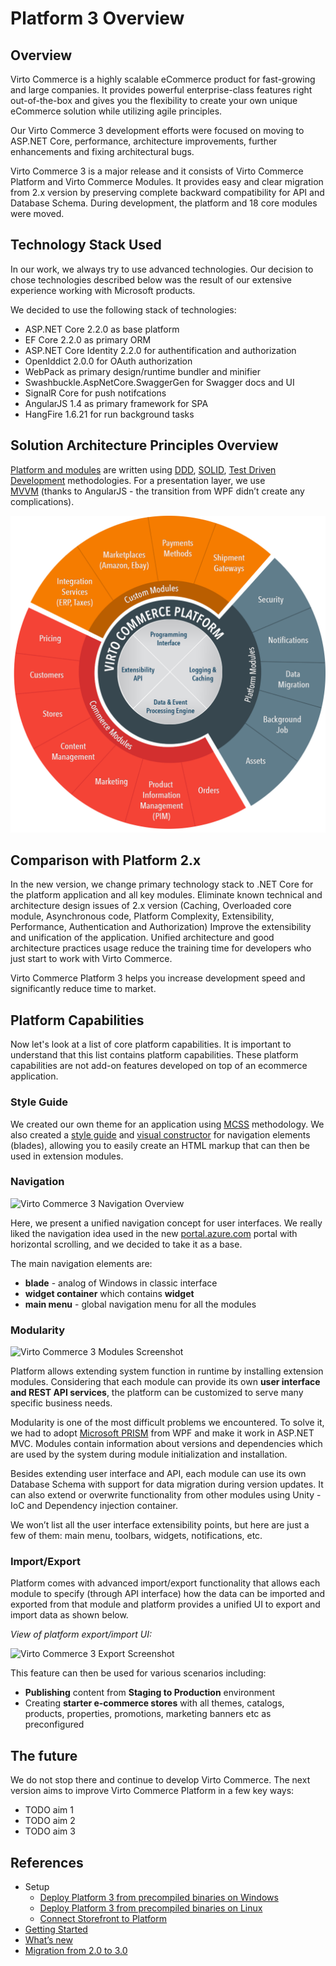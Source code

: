 # Platform 3 Overview

## Overview

Virto Commerce is a highly scalable eCommerce product for fast-growing and large companies. It provides powerful enterprise-class features right out-of-the-box and gives you the flexibility to create your own unique eCommerce solution while utilizing agile principles.

Our Virto Commerce 3 development efforts were focused on moving to ASP.NET Core, performance, architecture improvements, further enhancements and fixing architectural bugs.

Virto Commerce 3 is a major release and it consists of Virto Commerce Platform and Virto Commerce Modules. It provides easy and clear migration from 2.x version by preserving complete backward compatibility for API and Database Schema. During development, the platform and 18 core modules were moved.

## Technology Stack Used

In our work, we always try to use advanced technologies. Our decision to chose technologies described below was the result of our extensive experience working with Microsoft products.

We decided to use the following stack of technologies:

* ASP.NET Core 2.2.0 as base platform
* EF Core 2.2.0 as primary ORM
* ASP.NET Core Identity 2.2.0 for authentification and authorization
* OpenIddict 2.0.0 for OAuth authorization
* WebPack as primary design/runtime bundler and minifier
* Swashbuckle.AspNetCore.SwaggerGen for Swagger docs and UI
* SignalR Core for push notifcations
* AngularJS 1.4 as primary framework for SPA
* HangFire 1.6.21 for run background tasks

## Solution Architecture Principles Overview

<a class="crosslink" href="https://virtocommerce.com/glossary/what-is-b2b-ecommerce" target="_blank">Platform and modules</a> are written using <a href="https://en.wikipedia.org/wiki/Domain-driven_design" rel="nofollow">DDD</a>, <a href="https://en.wikipedia.org/wiki/SOLID_(object-oriented_design)" rel="nofollow">SOLID</a>, <a href="https://en.wikipedia.org/wiki/Test-driven_development" rel="nofollow">Test Driven Development</a> methodologies. For a presentation layer, we use <a href="https://en.wikipedia.org/wiki/Model_View_ViewModel" rel="nofollow">MVVM</a> (thanks to AngularJS - the transition from WPF didn’t create any complications).

![Virto Commerce 3 Architecture](/docs/media/architecture-circle.png "Virto Commerce 3 Architecture")

## Comparison with Platform 2.x

In the new version, we change primary technology stack to .NET Core for the platform application and all key modules. Eliminate known technical and architecture design issues of 2.x version (Caching, Overloaded core module, Asynchronous code, Platform Complexity, Extensibility, Performance, Authentication and Authorization)
Improve the extensibility and unification of the application. Unified architecture and good architecture practices usage reduce the training time for developers who just start to work with Virto Commerce.

Virto Commerce Platform 3 helps you increase development speed and significantly reduce time to market.

## Platform Capabilities

Now let's look at a list of core platform capabilities. It is important to understand that this list contains platform capabilities. These platform capabilities are not add-on features developed on top of an ecommerce application.

### Style Guide

We created our own theme for an application using <a href="http://operatino.github.io/MCSS/en/" rel="nofollow">MCSS</a> methodology. We also created a [style guide](guides/style-guide) and [visual constructor](guides/blade-constructor) for navigation elements (blades), allowing you to easily create an HTML markup that can then be used in extension modules.

### Navigation

![Virto Commerce 3 Navigation Overview](../../assets/images/docs/image00.png "Virto Commerce 3 Navigation Overview")

Here, we present a unified navigation concept for user interfaces. We really liked the navigation idea used in the new <a href="http://portal.azure.com" rel="nofollow">portal.azure.com</a> portal with horizontal scrolling, and we decided to take it as a base.

The main navigation elements are:

* **blade** - analog of Windows in classic interface
* **widget container** which contains **widget**
* **main menu** - global navigation menu for all the modules


### Modularity

![Virto Commerce 3 Modules Screenshot](../../assets/images/docs/image03.png "Virto Commerce 3 Modules Screenshot")

Platform allows extending system function in runtime by installing extension modules. Considering that each module can provide its own **user interface and REST API services**, the platform can be customized to serve many specific business needs.

Modularity is one of the most difficult problems we encountered. To solve it, we had to adopt <a href="https://compositewpf.codeplex.com/" rel="nofollow">Microsoft PRISM</a> from WPF and make it work in ASP.NET MVC. Modules contain information about versions and dependencies which are used by the system during module initialization and installation.

Besides extending user interface and API, each module can use its own Database Schema with support for data migration during version updates. It can also extend or overwrite functionality from other modules using Unity - IoC and Dependency injection container.

We won’t list all the user interface extensibility points, but here are just a few of them: main menu, toolbars, widgets, notifications, etc.

### Import/Export

Platform comes with advanced import/export functionality that allows each module to specify (through API interface) how the data can be imported and exported from that module and platform provides a unified UI to export and import data as shown below.

*View of platform export/import UI:*

![Virto Commerce 3 Export Screenshot](../../assets/images/docs/export.png "Virto Commerce 3 Export Screenshot")

This feature can then be used for various scenarios including:

* **Publishing** content from **Staging to Production** environment
* Creating **starter e-commerce stores** with all themes, catalogs, products, properties, promotions, marketing banners etc as preconfigured


## The future

We do not stop there and continue to develop Virto Commerce. The next version aims to improve Virto Commerce Platform in a few key ways:

* TODO aim 1
* TODO aim 2
* TODO aim 3

## References

* Setup
  * [Deploy Platform 3 from precompiled binaries on Windows](/docs/deploy-from-precompiled-binaries-windows.md)
  * [Deploy Platform 3 from precompiled binaries on Linux](/docs/deploy-from-precompiled-binaries-linux.md)
  * [Connect Storefront to Platform](/docs/connect-storefront-to-platform-v3.md)
* [Getting Started](/docs/getting-started.md)
* [What’s new](/docs/whats-new.md)
* [Migration from 2.0 to 3.0]()